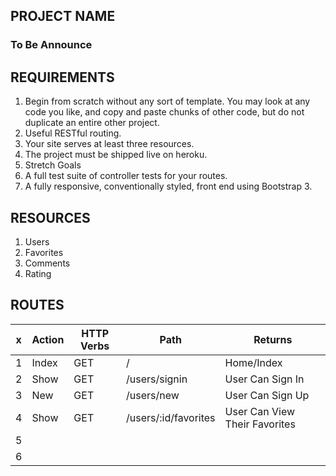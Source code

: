 ## PROJECT NAME

### To Be Announce

## REQUIREMENTS

 1. Begin from scratch without any sort of template. You may look at any code you like, and copy and paste chunks of other code, but do not duplicate an entire other project.
 2. Useful RESTful routing.
 3. Your site serves at least three resources.
 4. The project must be shipped live on heroku.
 5. Stretch Goals
 6. A full test suite of controller tests for your routes.
 7. A fully responsive, conventionally styled, front end using Bootstrap 3.

## RESOURCES

 1. Users
 2. Favorites
 3. Comments
 4. Rating

## ROUTES

| x  | Action  | HTTP Verbs  | Path  | Returns  |
|---|---|---|---|---|
| 1  | Index  | GET  | /  | Home/Index  |
| 2  | Show  | GET  | /users/signin  | User Can Sign In  |
| 3  | New  | GET  | /users/new  | User Can Sign Up  |
| 4  | Show  | GET  | /users/:id/favorites | User Can View Their Favorites  |
| 5  |   |   |   |   |
| 6  |   |   |   |   |
